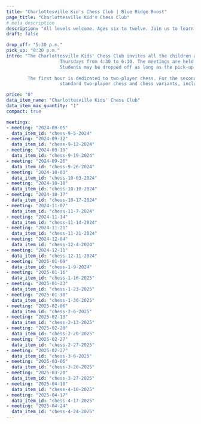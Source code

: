 ```yaml
---
title: "Charlottesville Kid's Chess Club | Blue Ridge Boost"
page_title: "Charlottesville Kid's Chess Club"
# meta description
description: "All levels welcome. Ages six to twelve. Join us to learn and play chess!"
draft: false

drop_off: "5:30 p.m."
pick_up: "8:30 p.m."
intro: "The Charlottesville Kids' Chess Club invites all the children ages six to twelve to two hours of fun, 
                    Thursdays from 4:30 to 6:30. The meetings are held at Blue Ridge Boost. 
                    Students may be dropped off as long as the pick-up is before the end of the club meeting.
        
        The first hour is dedicated to two-player chess. For the second hour, partipants may choose between 
                    standard two-player chess and chess variants, including dice chess and four player chess."

price: "0"
data_item_name: "Charlottesville Kids' Chess Club"
data_item_max_quantity: "1"
compact: true

meetings: 
- meeting: "2024-09-05"
  data_item_id: "chess-9-5-2024"
- meeting: "2024-09-12"
  data_item_id: "chess-9-12-2024"
- meeting: "2024-09-19"
  data_item_id: "chess-9-19-2024"
- meeting: "2024-09-26"
  data_item_id: "chess-9-26-2024"
- meeting: "2024-10-03"
  data_item_id: "chess-10-03-2024"
- meeting: "2024-10-10"
  data_item_id: "chess-10-10-2024"
- meeting: "2024-10-17"
  data_item_id: "chess-10-17-2024"
- meeting: "2024-11-07"
  data_item_id: "chess-11-7-2024"
- meeting: "2024-11-14"
  data_item_id: "chess-11-14-2024"
- meeting: "2024-11-21"
  data_item_id: "chess-11-21-2024"
- meeting: "2024-12-04"
  data_item_id: "chess-12-4-2024"
- meeting: "2024-12-11"
  data_item_id: "chess-12-11-2024"
- meeting: "2025-01-09"
  data_item_id: "chess-1-9-2024"
- meeting: "2025-01-16"
  data_item_id: "chess-1-16-2025"
- meeting: "2025-01-23"
  data_item_id: "chess-1-23-2025"
- meeting: "2025-01-30"
  data_item_id: "chess-1-30-2025"
- meeting: "2025-02-06"
  data_item_id: "chess-2-6-2025"
- meeting: "2025-02-13"
  data_item_id: "chess-2-13-2025"
- meeting: "2025-02-20"
  data_item_id: "chess-2-20-2025"
- meeting: "2025-02-27"
  data_item_id: "chess-2-27-2025"
- meeting: "2025-02-27"
  data_item_id: "chess-3-6-2025"
- meeting: "2025-03-06"
  data_item_id: "chess-3-20-2025"
- meeting: "2025-03-20"
  data_item_id: "chess-3-27-2025"
- meeting: "2025-04-10"
  data_item_id: "chess-4-10-2025"
- meeting: "2025-04-17"
  data_item_id: "chess-4-17-2025"
- meeting: "2025-04-24"
  data_item_id: "chess-4-24-2025"
---
```


